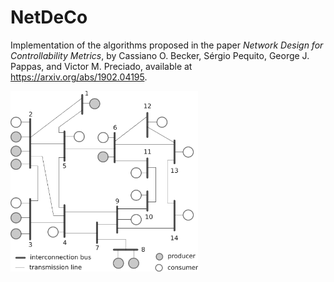 # NetDeCo

Implementation of the algorithms proposed in the paper 
*Network Design for Controllability Metrics*, by Cassiano O. Becker, Sérgio Pequito, George J. Pappas, and Victor M. Preciado, available at https://arxiv.org/abs/1902.04195.

<img src="ieeebus.png" width="300">

